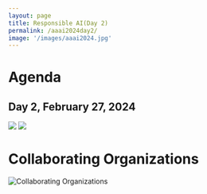 ```yaml
---
layout: page
title: Responsible AI(Day 2)
permalink: /aaai2024day2/
image: '/images/aaai2024.jpg'
---
```



# Agenda

## Day 2, February 27, 2024

<img src="{{site.baseurl}}/images/aaai2024/day2_agenda_1.png" />
<img src="{{site.baseurl}}/images/aaai2024/day2_agenda_2.png" />
 


# Collaborating Organizations

![Collaborating Organizations]({{site.baseurl}}/images/aaai2024/collaborating-organizations.png) 







